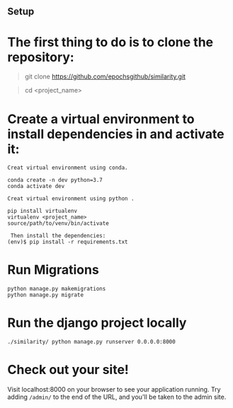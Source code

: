 ## Setup

# The first thing to do is to clone the repository:

> git clone https://github.com/epochsgithub/similarity.git

> cd <project_name>


# Create a virtual environment to install dependencies in and activate it:
```
Creat virtual environment using conda.

conda create -n dev python=3.7
conda activate dev

Creat virtual environment using python .

pip install virtualenv
virtualenv <project_name>
source/path/to/venv/bin/activate

 Then install the dependencies:
(env)$ pip install -r requirements.txt
```

# Run Migrations
```
python manage.py makemigrations
python manage.py migrate
```


# Run the django project locally

```
./similarity/ python manage.py runserver 0.0.0.0:8000
```


# Check out your site!

Visit localhost:8000 on your browser to see your application running. Try adding `/admin/` to the end of the URL, and you'll be taken to the admin site.
